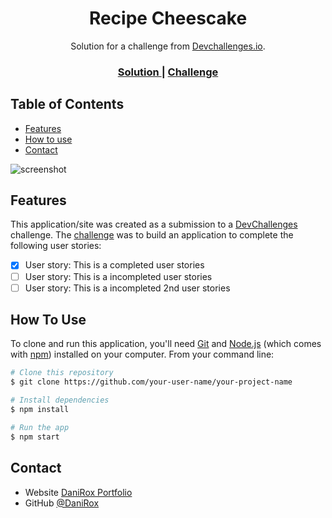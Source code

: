 <!-- Please update value in the {}  -->

<h1 align="center">Recipe Cheescake</h1>

<div align="center">
   Solution for a challenge from  <a href="http://devchallenges.io" target="_blank">Devchallenges.io</a>.
</div>

<div align="center">
  <h3>
    <a href="https://danirox.github.io/recipe-page-master/">
      Solution
    </a>
    <span> | </span>
    <a href="https://legacy.devchallenges.io/solutions/W7TD1XXYgatskSCPqO4c">
      Challenge
    </a>
  </h3>
</div>

<!-- TABLE OF CONTENTS -->

## Table of Contents

- [Features](#features)
- [How to use](#how-to-use)
- [Contact](#contact)

<!-- OVERVIEW -->

![screenshot](https://private-user-images.githubusercontent.com/108234679/271682620-c2187b56-5578-4933-86ee-990dc4a82e4b.png?jwt=eyJhbGciOiJIUzI1NiIsInR5cCI6IkpXVCJ9.eyJpc3MiOiJnaXRodWIuY29tIiwiYXVkIjoicmF3LmdpdGh1YnVzZXJjb250ZW50LmNvbSIsImtleSI6ImtleTUiLCJleHAiOjE3MDYxOTg1MzgsIm5iZiI6MTcwNjE5ODIzOCwicGF0aCI6Ii8xMDgyMzQ2NzkvMjcxNjgyNjIwLWMyMTg3YjU2LTU1NzgtNDkzMy04NmVlLTk5MGRjNGE4MmU0Yi5wbmc_WC1BbXotQWxnb3JpdGhtPUFXUzQtSE1BQy1TSEEyNTYmWC1BbXotQ3JlZGVudGlhbD1BS0lBVkNPRFlMU0E1M1BRSzRaQSUyRjIwMjQwMTI1JTJGdXMtZWFzdC0xJTJGczMlMkZhd3M0X3JlcXVlc3QmWC1BbXotRGF0ZT0yMDI0MDEyNVQxNTU3MThaJlgtQW16LUV4cGlyZXM9MzAwJlgtQW16LVNpZ25hdHVyZT1jY2FlODAzYjk4MWRhNGU4OTk2NmJlYjU0MDFhOTNlZDc4MWFhMTRiMmU5YjJjMzFiNjhhMDI3M2ZhMDRlNDZiJlgtQW16LVNpZ25lZEhlYWRlcnM9aG9zdCZhY3Rvcl9pZD0wJmtleV9pZD0wJnJlcG9faWQ9MCJ9.tj4TAak3QpC5rNoBGKc4zhR5AsyXftFTtADgx7xbDIs)

## Features

<!-- List the features of your application or follow the template. Don't share the figma file here :) -->

This application/site was created as a submission to a [DevChallenges](https://devchallenges.io/challenges) challenge. The [challenge](https://devchallenges.io/challenges/TtUjDt19eIHxNQ4n5jps) was to build an application to complete the following user stories:

- [x] User story: This is a completed user stories
- [ ] User story: This is a incompleted user stories
- [ ] User story: This is a incompleted 2nd user stories

## How To Use

To clone and run this application, you'll need [Git](https://git-scm.com) and [Node.js](https://nodejs.org/en/download/) (which comes with [npm](http://npmjs.com)) installed on your computer. From your command line:

```bash
# Clone this repository
$ git clone https://github.com/your-user-name/your-project-name

# Install dependencies
$ npm install

# Run the app
$ npm start
```

## Contact

- Website [DaniRox Portfolio](https://danirox.github.io/DaniRox-Portfolio/)
- GitHub [@DaniRox](https://github.com/DaniRox)
